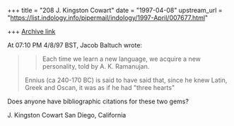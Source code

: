 +++
title = "208 J. Kingston Cowart"
date = "1997-04-08"
upstream_url = "https://list.indology.info/pipermail/indology/1997-April/007677.html"

+++
[Archive link](https://list.indology.info/pipermail/indology/1997-April/007677.html)

At 07:10 PM 4/8/97 BST,  Jacob Baltuch wrote:

>>Each time we learn a new language, we acquire a new
>>personality, told by A. K. Ramanujan.
>
>Ennius (ca 240-170 BC) is said to have said that,
>since he knew Latin, Greek and Oscan, it was as
>if he had "three hearts"

Does anyone have bibliographic citations for these two gems?

J. Kingston Cowart
San Diego, California




